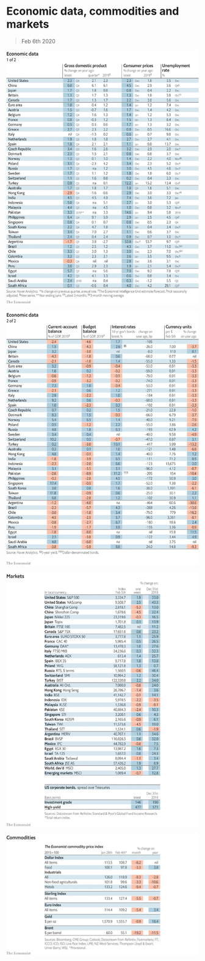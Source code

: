 # Economic data, commodities and markets

> Feb 6th 2020

![](./images/20200208_INT101.png)

![](./images/20200208_INT102.png)

![](./images/20200208_INT201.png)

![](./images/20200208_INT401.png)